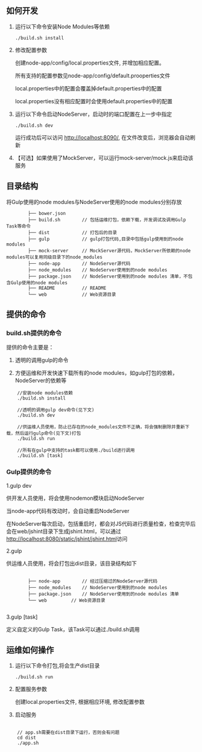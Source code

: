## 如何开发
1. 运行以下命令安装Node Modules等依赖

    `./build.sh install`
    
2. 修改配置参数

    创建node-app/config/local.properties文件, 并增加相应配置。

    所有支持的配置参数见node-app/config/default.prooperties文件
    
    local.properties中的配置会覆盖掉default.properties中的配置
    
    local.properties没有相应配置时会使用default.properties中的配置

3. 运行以下命令启动NodeServer，启动时的端口配置在上一步中指定

	`./build.sh dev`

    运行成功后可以访问 [http://localhost:8090/](http://localhost:8090), 在文件改变后，浏览器会自动刷新

4. 【可选】如果使用了MockServer，可以运行mock-server/mock.js来启动该服务

## 目录结构
将Gulp使用的node modules与NodeServer使用的node modules分别存放

```
	    ├── bower.json  
	    ├── build.sh        // 包括运维打包，依赖下载，开发调试及调用Gulp Task等命令    
	    ├── dist	        // 打包后的目录     
	    ├── gulp	        // gulp打包代码,目录中包括gulp使用到的node modules  
	    ├── mock-server	    // MockServer源代码，MockServer所依赖的node modules可以复用同级目录下的node_modules   
	    ├── node-app	    // NodeServer源代码     
	    ├── node_modules    // NodeServer使用到的node modules   
	    ├── package.json    // NodeServer使用到的node modules 清单，不包含Gulp使用的node modules    
	    ├── README	        // README       
	    └── web		        // Web资源目录  
```


## 提供的命令
### build.sh提供的命令

提供的命令主要是：

1. 透明的调用gulp的命令

2. 方便运维和开发快速下载所有的node modules，如gulp打包的依赖，NodeServer的依赖等

```
	//安装node modules依赖
	./build.sh install

	//透明的调用gulp dev命令(见下文)
	./build.sh dev	

	//供运维人员使用，防止已存在的node_modules文件不正确，将会强制删除并重新下载，然后运行gulp命令(见下文)打包
	./build.sh run

	//所有在gulp中支持的task都可以使用./build进行调用
	./build.sh [task]
```
### Gulp提供的命令

1.gulp dev

供开发人员使用，将会使用nodemon模块启动NodeServer
    
当node-app代码有改动时，会自动重启NodeServer
    
在NodeServer每次启动，包括重启时，都会对JS代码进行质量检查，检查完毕后会在web/jshint目录下生成jshint.html，可以通过[http://localhost:8080/static/jshint/jshint.html](http://localhost:8080/static/jshint/jshint.html)访问

2.gulp

供运维人员使用，将会打包出dist目录，该目录结构如下
    
```

	    ├── node-app		// 经过压缩过的NodeServer源代码
	    ├── node_modules	// NodeServer使用到的node modules
	    ├── package.json	// NodeServer使用到的node modules 清单
	    └── web			// Web资源目录
    
```

3.gulp [task]

定义自定义的Gulp Task，该Task可以通过./build.sh调用

## 运维如何操作

1. 运行以下命令打包,将会生产dist目录

	`./build.sh run`

2. 配置服务参数

	创建local.properties文件, 根据相应环境, 修改配置参数

3. 启动服务
```

	// app.sh需要在dist目录下运行，否则会有问题
	cd dist
	./app.sh

```